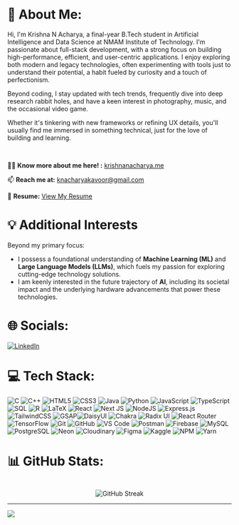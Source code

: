 # 💫 About Me:
Hi, I'm Krishna N Acharya, a final-year B.Tech student in Artificial Intelligence and Data Science at NMAM Institute of Technology.
I'm passionate about full-stack development, with a strong focus on building high-performance, efficient, and user-centric applications. I enjoy exploring both modern and legacy technologies, often experimenting with tools just to understand their potential, a habit fueled by curiosity and a touch of perfectionism.

Beyond coding, I stay updated with tech trends, frequently dive into deep research rabbit holes, and have a keen interest in photography, music, and the occasional video game.

Whether it's tinkering with new frameworks or refining UX details, you'll usually find me immersed in something technical, just for the love of building and learning.

<br>

👨‍💻 **Know more about me here! :** [krishnanacharya.me](https://www.krishnanacharya.me/)

📫 **Reach me at:** knacharyakavoor@gmail.com <br>

📄 **Resume:** [View My Resume](https://drive.google.com/file/d/1ifg862x71aAlRSuAU0iXsYYXU_wi-BZK/view?usp=sharing)<br>

# 💡 Additional Interests
Beyond my primary focus:
*   I possess a foundational understanding of **Machine Learning (ML)** and **Large Language Models (LLMs)**, which fuels my passion for exploring cutting-edge technology solutions.
*   I am keenly interested in the future trajectory of **AI**, including its societal impact and the underlying hardware advancements that power these technologies.

# 🌐 Socials:
[![LinkedIn](https://img.shields.io/badge/LinkedIn-%230077B5.svg?logo=linkedin&logoColor=white)](https://linkedin.com/in/KrishnaNAcharya)

# 💻 Tech Stack:
![C](https://img.shields.io/badge/c-%2300599C.svg?style=for-the-badge&logo=c&logoColor=white) ![C++](https://img.shields.io/badge/c++-%2300599C.svg?style=for-the-badge&logo=c%2B%2B&logoColor=white) ![HTML5](https://img.shields.io/badge/html5-%23E34F26.svg?style=for-the-badge&logo=html5&logoColor=white) ![CSS3](https://img.shields.io/badge/css3-%231572B6.svg?style=for-the-badge&logo=css3&logoColor=white) ![Java](https://img.shields.io/badge/java-%23ED8B00.svg?style=for-the-badge&logo=openjdk&logoColor=white) ![Python](https://img.shields.io/badge/python-3670A0?style=for-the-badge&logo=python&logoColor=ffdd54) ![JavaScript](https://img.shields.io/badge/javascript-%23323330.svg?style=for-the-badge&logo=javascript&logoColor=%23F7DF1E) ![TypeScript](https://img.shields.io/badge/typescript-%233178C6.svg?style=for-the-badge&logo=typescript&logoColor=white) ![SQL](https://img.shields.io/badge/SQL-%23c02736.svg?style=for-the-badge&logo=microsoftsqlserver&logoColor=white) ![R](https://img.shields.io/badge/r-%23276DC3.svg?style=for-the-badge&logo=r&logoColor=white) ![LaTeX](https://img.shields.io/badge/latex-%23008080.svg?style=for-the-badge&logo=latex&logoColor=white)
![React](https://img.shields.io/badge/react-%2320232a.svg?style=for-the-badge&logo=react&logoColor=%2361DAFB) ![Next JS](https://img.shields.io/badge/Next-black?style=for-the-badge&logo=next.js&logoColor=white) ![NodeJS](https://img.shields.io/badge/node.js-6DA55F?style=for-the-badge&logo=node.js&logoColor=white) ![Express.js](https://img.shields.io/badge/express.js-%23404d59.svg?style=for-the-badge&logo=express&logoColor=%2361DAFB) ![TailwindCSS](https://img.shields.io/badge/tailwindcss-%2338B2AC.svg?style=for-the-badge&logo=tailwind-css&logoColor=white) ![GSAP](https://img.shields.io/badge/GSAP-%2388CE02.svg?style=for-the-badge&logo=greensock&logoColor=white)![DaisyUI](https://img.shields.io/badge/daisyui-5A0EF8?style=for-the-badge&logo=daisyui&logoColor=white) ![Chakra](https://img.shields.io/badge/chakra-%234ED1C5.svg?style=for-the-badge&logo=chakraui&logoColor=white) ![Radix UI](https://img.shields.io/badge/radix%20ui-161618.svg?style=for-the-badge&logo=radix-ui&logoColor=white) ![React Router](https://img.shields.io/badge/React_Router-CA4245?style=for-the-badge&logo=react-router&logoColor=white)
![TensorFlow](https://img.shields.io/badge/TensorFlow-%23FF6F00.svg?style=for-the-badge&logo=TensorFlow&logoColor=white)
![Git](https://img.shields.io/badge/git-%23F05033.svg?style=for-the-badge&logo=git&logoColor=white) ![GitHub](https://img.shields.io/badge/github-%23121011.svg?style=for-the-badge&logo=github&logoColor=white) ![VS Code](https://img.shields.io/badge/VS%20Code-007ACC.svg?style=for-the-badge&logo=visualstudiocode&logoColor=white) ![Postman](https://img.shields.io/badge/Postman-FF6C37.svg?style=for-the-badge&logo=postman&logoColor=white) ![Firebase](https://img.shields.io/badge/firebase-%23039BE5.svg?style=for-the-badge&logo=firebase&logoColor=white) ![MySQL](https://img.shields.io/badge/mysql-4479A1.svg?style=for-the-badge&logo=mysql&logoColor=white) ![PostgreSQL](https://img.shields.io/badge/postgres-%23316192.svg?style=for-the-badge&logo=postgresql&logoColor=white) ![Neon](https://img.shields.io/badge/Neon-%2300E599.svg?style=for-the-badge&logo=neon&logoColor=black) ![Cloudinary](https://img.shields.io/badge/Cloudinary-3448C5.svg?style=for-the-badge&logo=cloudinary&logoColor=white) ![Figma](https://img.shields.io/badge/Figma-F24E1E.svg?style=for-the-badge&logo=figma&logoColor=white) ![Kaggle](https://img.shields.io/badge/Kaggle-20BEFF.svg?style=for-the-badge&logo=kaggle&logoColor=white) ![NPM](https://img.shields.io/badge/NPM-%23CB3837.svg?style=for-the-badge&logo=npm&logoColor=white) ![Yarn](https://img.shields.io/badge/yarn-%232C8EBB.svg?style=for-the-badge&logo=yarn&logoColor=white)

# 📊 GitHub Stats:
<div align="center">
  <div style="display: flex; justify-content: space-between; align-items: flex-start; gap: 20px;">
    <div style="flex: 2;">
      <br/>
      <img src="https://github-readme-streak-stats.herokuapp.com/?user=KrishnaNAcharya&theme=neon&hide_border=false" alt="GitHub Streak" />
    </div>
  </div>
</div>

---
[![](https://visitcount.itsvg.in/api?id=KrishnaNAcharya&icon=5&color=10)](https://visitcount.itsvg.in)

<!-- Proudly created with GPRM ( https://gprm.itsvg.in ) -->
